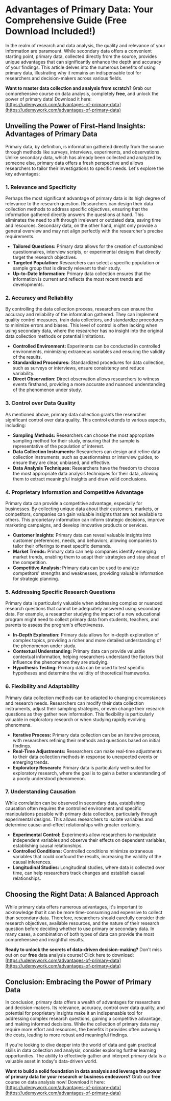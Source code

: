 # Advantages of Primary Data: Your Comprehensive Guide (Free Download Included!)

In the realm of research and data analysis, the quality and relevance of your information are paramount. While secondary data offers a convenient starting point, primary data, collected directly from the source, provides unique advantages that can significantly enhance the depth and accuracy of your findings. This article delves into the numerous benefits of using primary data, illustrating why it remains an indispensable tool for researchers and decision-makers across various fields.

**Want to master data collection and analysis from scratch?** Grab our comprehensive course on data analysis, completely **free**, and unlock the power of primary data! Download it here: [https://udemywork.com/advantages-of-primary-data](https://udemywork.com/advantages-of-primary-data)

## Unveiling the Power of First-Hand Insights: Advantages of Primary Data

Primary data, by definition, is information gathered directly from the source through methods like surveys, interviews, experiments, and observations. Unlike secondary data, which has already been collected and analyzed by someone else, primary data offers a fresh perspective and allows researchers to tailor their investigations to specific needs. Let's explore the key advantages:

### 1. Relevance and Specificity

Perhaps the most significant advantage of primary data is its high degree of relevance to the research question. Researchers can design their data collection methods to address specific objectives, ensuring that the information gathered directly answers the questions at hand. This eliminates the need to sift through irrelevant or outdated data, saving time and resources. Secondary data, on the other hand, might only provide a general overview and may not align perfectly with the researcher's precise requirements.

*   **Tailored Questions:** Primary data allows for the creation of customized questionnaires, interview scripts, or experimental designs that directly target the research objectives.
*   **Targeted Population:** Researchers can select a specific population or sample group that is directly relevant to their study.
*   **Up-to-Date Information:** Primary data collection ensures that the information is current and reflects the most recent trends and developments.

### 2. Accuracy and Reliability

By controlling the data collection process, researchers can ensure the accuracy and reliability of the information gathered. They can implement quality control measures, train data collectors, and standardize procedures to minimize errors and biases. This level of control is often lacking when using secondary data, where the researcher has no insight into the original data collection methods or potential limitations.

*   **Controlled Environment:** Experiments can be conducted in controlled environments, minimizing extraneous variables and ensuring the validity of the results.
*   **Standardized Procedures:** Standardized procedures for data collection, such as surveys or interviews, ensure consistency and reduce variability.
*   **Direct Observation:** Direct observation allows researchers to witness events firsthand, providing a more accurate and nuanced understanding of the phenomenon under study.

### 3. Control over Data Quality

As mentioned above, primary data collection grants the researcher significant control over data quality. This control extends to various aspects, including:

*   **Sampling Methods:** Researchers can choose the most appropriate sampling method for their study, ensuring that the sample is representative of the population of interest.
*   **Data Collection Instruments:** Researchers can design and refine data collection instruments, such as questionnaires or interview guides, to ensure they are clear, unbiased, and effective.
*   **Data Analysis Techniques:** Researchers have the freedom to choose the most appropriate data analysis techniques for their data, allowing them to extract meaningful insights and draw valid conclusions.

### 4. Proprietary Information and Competitive Advantage

Primary data can provide a competitive advantage, especially for businesses. By collecting unique data about their customers, markets, or competitors, companies can gain valuable insights that are not available to others. This proprietary information can inform strategic decisions, improve marketing campaigns, and develop innovative products or services.

*   **Customer Insights:** Primary data can reveal valuable insights into customer preferences, needs, and behaviors, allowing companies to tailor their offerings to meet specific demands.
*   **Market Trends:** Primary data can help companies identify emerging market trends, enabling them to adapt their strategies and stay ahead of the competition.
*   **Competitive Analysis:** Primary data can be used to analyze competitors' strengths and weaknesses, providing valuable information for strategic planning.

### 5. Addressing Specific Research Questions

Primary data is particularly valuable when addressing complex or nuanced research questions that cannot be adequately answered using secondary data. For example, a researcher studying the impact of a new educational program might need to collect primary data from students, teachers, and parents to assess the program's effectiveness.

*   **In-Depth Exploration:** Primary data allows for in-depth exploration of complex topics, providing a richer and more detailed understanding of the phenomenon under study.
*   **Contextual Understanding:** Primary data can provide valuable contextual information, helping researchers understand the factors that influence the phenomenon they are studying.
*   **Hypothesis Testing:** Primary data can be used to test specific hypotheses and determine the validity of theoretical frameworks.

### 6. Flexibility and Adaptability

Primary data collection methods can be adapted to changing circumstances and research needs. Researchers can modify their data collection instruments, adjust their sampling strategies, or even change their research questions as they gather new information. This flexibility is particularly valuable in exploratory research or when studying rapidly evolving phenomena.

*   **Iterative Process:** Primary data collection can be an iterative process, with researchers refining their methods and questions based on initial findings.
*   **Real-Time Adjustments:** Researchers can make real-time adjustments to their data collection methods in response to unexpected events or emerging trends.
*   **Exploratory Research:** Primary data is particularly well-suited for exploratory research, where the goal is to gain a better understanding of a poorly understood phenomenon.

### 7. Understanding Causation

While correlation can be observed in secondary data, establishing causation often requires the controlled environment and specific manipulations possible with primary data collection, particularly through experimental designs. This allows researchers to isolate variables and determine cause-and-effect relationships with greater certainty.

*   **Experimental Control:** Experiments allow researchers to manipulate independent variables and observe their effects on dependent variables, establishing causal relationships.
*   **Controlled Conditions:** Controlled conditions minimize extraneous variables that could confound the results, increasing the validity of the causal inferences.
*   **Longitudinal Studies:** Longitudinal studies, where data is collected over time, can help researchers track changes and establish causal relationships.

## Choosing the Right Data: A Balanced Approach

While primary data offers numerous advantages, it's important to acknowledge that it can be more time-consuming and expensive to collect than secondary data. Therefore, researchers should carefully consider their research objectives, available resources, and the nature of their research question before deciding whether to use primary or secondary data. In many cases, a combination of both types of data can provide the most comprehensive and insightful results.

**Ready to unlock the secrets of data-driven decision-making?** Don't miss out on our **free** data analysis course!  Click here to download: [https://udemywork.com/advantages-of-primary-data](https://udemywork.com/advantages-of-primary-data)

## Conclusion: Embracing the Power of Primary Data

In conclusion, primary data offers a wealth of advantages for researchers and decision-makers. Its relevance, accuracy, control over data quality, and potential for proprietary insights make it an indispensable tool for addressing complex research questions, gaining a competitive advantage, and making informed decisions. While the collection of primary data may require more effort and resources, the benefits it provides often outweigh the costs, leading to more robust and meaningful findings.

If you're looking to dive deeper into the world of data and gain practical skills in data collection and analysis, consider exploring further learning opportunities. The ability to effectively gather and interpret primary data is a valuable asset in today's data-driven world.

**Want to build a solid foundation in data analysis and leverage the power of primary data for your research or business endeavors?** Grab our **free** course on data analysis now! Download it here: [https://udemywork.com/advantages-of-primary-data](https://udemywork.com/advantages-of-primary-data)
